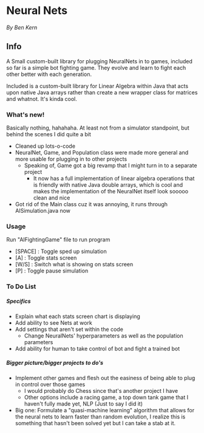 # Neural Nets
*By Ben Kern*

## Info
A Small custom-built library for plugging NeuralNets in to games, included so far is a simple bot fighting game. They evolve and learn to fight each other better with each generation.

Included is a custom-built library for Linear Algebra within Java that acts upon native Java arrays rather than create a new wrapper class for matrices and whatnot. It's kinda cool.

### What's new!
Basically nothing, hahahaha. At least not from a simulator standpoint, but behind the scenes I did quite a bit
- Cleaned up lots-o-code
- NeuralNet, Game, and Population class were made more general and more usable for plugging in to other projects
  - Speaking of, Game got a big revamp that I might turn in to a separate project
    - It now has a full implementation of linear algebra operations that is friendly with native Java double arrays, which is cool and makes the implementation of the NeuralNet itself look sooooo clean and nice
- Got rid of the Main class cuz it was annoying, it runs through AISimulation.java now


### Usage
Run "AIFightingGame" file to run program
- [SPACE] : Toggle sped up simulation
- [A] : Toggle stats screen
- [W/S] : Switch what is showing on stats screen
- [P] : Toggle pause simulation


### To Do List
##### Specifics
- Explain what each stats screen chart is displaying
- Add ability to see Nets at work
- Add settings that aren't set within the code
  - Change NeuralNets' hyperparameters as well as the population parameters
- Add ability for human to take control of bot and fight a trained bot

##### Bigger picture/bigger projects to do's
- Implement other games and flesh out the easiness of being able to plug in control over those games
  - I would probably do Chess since that's another project I have
  - Other options include a racing game, a top down tank game that I haven't fully made yet, NLP (Just to say I did it)
- Big one: Formulate a "quasi-machine learning" algorithm that allows for the neural nets to learn faster than random evolution, I realize this is something that hasn't been solved yet but I can take a stab at it.
